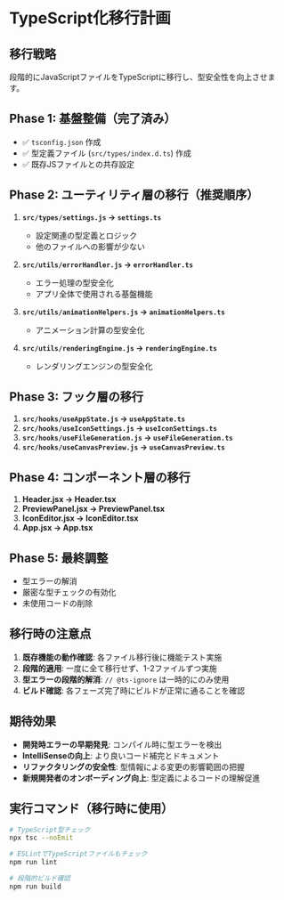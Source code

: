# TypeScript化移行計画

## 移行戦略

段階的にJavaScriptファイルをTypeScriptに移行し、型安全性を向上させます。

## Phase 1: 基盤整備（完了済み）

- ✅ `tsconfig.json` 作成
- ✅ 型定義ファイル (`src/types/index.d.ts`) 作成
- ✅ 既存JSファイルとの共存設定

## Phase 2: ユーティリティ層の移行（推奨順序）

1. **`src/types/settings.js` → `settings.ts`**
   - 設定関連の型定義とロジック
   - 他のファイルへの影響が少ない

2. **`src/utils/errorHandler.js` → `errorHandler.ts`**
   - エラー処理の型安全化
   - アプリ全体で使用される基盤機能

3. **`src/utils/animationHelpers.js` → `animationHelpers.ts`**
   - アニメーション計算の型安全化

4. **`src/utils/renderingEngine.js` → `renderingEngine.ts`**
   - レンダリングエンジンの型安全化

## Phase 3: フック層の移行

1. **`src/hooks/useAppState.js` → `useAppState.ts`**
2. **`src/hooks/useIconSettings.js` → `useIconSettings.ts`**
3. **`src/hooks/useFileGeneration.js` → `useFileGeneration.ts`**
4. **`src/hooks/useCanvasPreview.js` → `useCanvasPreview.ts`**

## Phase 4: コンポーネント層の移行

1. **Header.jsx → Header.tsx**
2. **PreviewPanel.jsx → PreviewPanel.tsx**
3. **IconEditor.jsx → IconEditor.tsx**
4. **App.jsx → App.tsx**

## Phase 5: 最終調整

- 型エラーの解消
- 厳密な型チェックの有効化
- 未使用コードの削除

## 移行時の注意点

1. **既存機能の動作確認**: 各ファイル移行後に機能テスト実施
2. **段階的適用**: 一度に全て移行せず、1-2ファイルずつ実施
3. **型エラーの段階的解消**: `// @ts-ignore` は一時的にのみ使用
4. **ビルド確認**: 各フェーズ完了時にビルドが正常に通ることを確認

## 期待効果

- **開発時エラーの早期発見**: コンパイル時に型エラーを検出
- **IntelliSenseの向上**: より良いコード補完とドキュメント
- **リファクタリングの安全性**: 型情報による変更の影響範囲の把握
- **新規開発者のオンボーディング向上**: 型定義によるコードの理解促進

## 実行コマンド（移行時に使用）

```bash
# TypeScript型チェック
npx tsc --noEmit

# ESLintでTypeScriptファイルもチェック  
npm run lint

# 段階的ビルド確認
npm run build
```